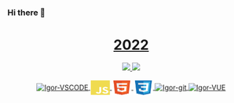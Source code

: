 ### Hi there 👋

<div align="center">
  <a href="https://github.com/guigrasel">
  <h1>2022</h1>
  <img height="200em" src="https://github-readme-stats.vercel.app/api?username=guigrasel&show_icons=true&theme=white&&count_private=true"/>
  <img  src="https://github-readme-stats.vercel.app/api/wakatime?username=guigrasel" />
</div>

  <div align="center"><br>
  <img align="center" alt="Igor-VSCODE" height="30" width="40" src="https://cdn.jsdelivr.net/gh/devicons/devicon/icons/vscode/vscode-original.svg" />
  <img align="center"  height="30" width="40" src="https://raw.githubusercontent.com/devicons/devicon/master/icons/javascript/javascript-plain.svg">
  <img align="center"  height="30" width="40" src="https://raw.githubusercontent.com/devicons/devicon/master/icons/html5/html5-original.svg">
  <img align="center" height="30" width="40" src="https://raw.githubusercontent.com/devicons/devicon/master/icons/css3/css3-original.svg">
  <img align="center" alt="Igor-git" height="30" width="40"  src="https://cdn.jsdelivr.net/gh/devicons/devicon/icons/git/git-original-wordmark.svg" />
 <img align="center" alt="Igor-VUE" height="30" width="40" src="https://cdn.jsdelivr.net/gh/devicons/devicon/icons/vuejs/vuejs-original-wordmark.svg" />
</div>

